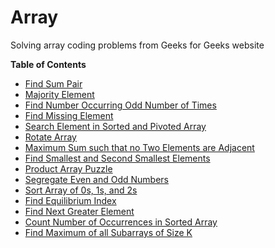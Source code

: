 # Array
Solving array coding problems from Geeks for Geeks website

**Table of Contents**

* [Find Sum Pair](http://www.geeksforgeeks.org/write-a-c-program-that-given-a-set-a-of-n-numbers-and-another-number-x-determines-whether-or-not-there-exist-two-elements-in-s-whose-sum-is-exactly-x/)
* [Majority Element](http://www.geeksforgeeks.org/majority-element/)
* [Find Number Occurring Odd Number of Times](http://www.geeksforgeeks.org/find-the-number-occurring-odd-number-of-times/)
* [Find Missing Element](http://www.geeksforgeeks.org/find-the-missing-number/)
* [Search Element in Sorted and Pivoted Array](http://www.geeksforgeeks.org/search-an-element-in-a-sorted-and-pivoted-array/)
* [Rotate Array](http://www.geeksforgeeks.org/program-for-array-rotation-continued-reversal-algorithm/)
* [Maximum Sum such that no Two Elements are Adjacent](http://www.geeksforgeeks.org/maximum-sum-such-that-no-two-elements-are-adjacent/g)
* [Find Smallest and Second Smallest Elements](http://www.geeksforgeeks.org/to-find-smallest-and-second-smallest-element-in-an-array/)
* [Product Array Puzzle](http://www.geeksforgeeks.org/a-product-array-puzzle/)
* [Segregate Even and Odd Numbers](http://www.geeksforgeeks.org/segregate-even-and-odd-numbers/)
* [Sort Array of 0s, 1s, and 2s](http://www.geeksforgeeks.org/sort-an-array-of-0s-1s-and-2s/)
* [Find Equilibrium Index](http://www.geeksforgeeks.org/equilibrium-index-of-an-array/)
* [Find Next Greater Element](http://www.geeksforgeeks.org/next-greater-element/)
* [Count Number of Occurrences in Sorted Array](http://www.geeksforgeeks.org/count-number-of-occurrences-in-a-sorted-array/)
* [Find Maximum of all Subarrays of Size K](http://www.geeksforgeeks.org/maximum-of-all-subarrays-of-size-k/)